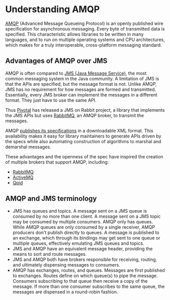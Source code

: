 # Understanding AMQP

[AMQP][amqp] (Advanced Message Queueing Protocol) is an openly published wire specification for asynchronous messaging. Every byte of transmitted data is specified. This characteristic allows libraries to be written in many languages, and to run on multiple operating systems and CPU architectures, which makes for a truly interoperable, cross-platform messaging standard.

## Advantages of AMQP over JMS

AMQP is often compared to [JMS (Java Message Service)][jms], the most common messaging system in the Java community. A limitation of JMS is that the APIs are specified, but the message format is not. Unlike AMQP, JMS has no requirement for how messages are formed and transmitted. Essentially, every JMS broker can implement the messages in a different format. They just have to use the same API.

Thus [Pivotal][pivotal] has released a JMS on Rabbit project, a library that implements the JMS APIs but uses [RabbitMQ][rabbitmq], an AMQP broker, to transmit the messages.

AMQP [publishes its specifications][amqp-spec] in a downloadable XML format. This availability makes it easy for library maintainers to generate APIs driven by the specs while also automating construction of algorithms to marshal and demarshal messages.

These advantages and the openness of the spec have inspired the creation of multiple brokers that support AMQP, including:
- [RabbitMQ][rabbitmq]
- [ActiveMQ][activemq]
- [Qpid][qpid]

## AMQP and JMS terminology

- JMS has queues and topics. A message sent on a JMS queue is consumed by no more than one client. A message sent on a JMS topic may be consumed by multiple consumers. AMQP only has queues. While AMQP queues are only consumed by a single receiver, AMQP producers don't publish directly to queues. A message is published to an exchange, which through its bindings may get sent to one queue or multiple queues, effectively emulating JMS queues and topics.
- JMS and AMQP have an equivalent message header, providing the means to sort and route messages.
- JMS and AMQP both have brokers responsible for receiving, routing, and ultimately dispensing messages to consumers.
- AMQP has exchanges, routes, and queues. Messages are first published to exchanges. Routes define on which queue(s) to pipe the message. Consumers subscribing to that queue then receive a copy of the message. If more than one consumer subscribes to the same queue, the messages are dispensed in a round-robin fashion.

[amqp]: http://en.wikipedia.org/wiki/Advanced_Message_Queuing_Protocol
[jms]: http://en.wikipedia.org/wiki/Java_Message_Service
[amqp-spec]: http://www.amqp.org/resources/download
[pivotal]: http://gopivotal.com
[rabbitmq]: http://rabbitmq.com
[activemq]: http://activemq.apache.org/
[qpid]: http://qpid.apache.org/index.html

